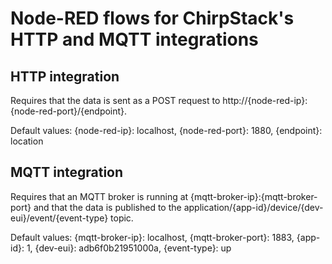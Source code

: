 # Node-RED flows for ChirpStack's HTTP and MQTT integrations

## HTTP integration
Requires that the data is sent as a POST request to http://{node-red-ip}:{node-red-port}/{endpoint}.

Default values: {node-red-ip}: localhost, {node-red-port}: 1880, {endpoint}: location

## MQTT integration
Requires that an MQTT broker is running at {mqtt-broker-ip}:{mqtt-broker-port} and that the data is published to the application/{app-id}/device/{dev-eui}/event/{event-type} topic.

Default values: {mqtt-broker-ip}: localhost, {mqtt-broker-port}: 1883, {app-id}: 1, {dev-eui}: adb6f0b21951000a, {event-type}: up
